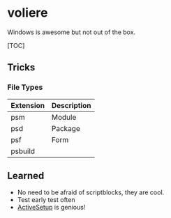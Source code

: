 # voliere
Windows is awesome but not out of the box.

[TOC]

## Tricks
### File Types
| Extension | Description |
|-----------|-------------|
| psm       | Module      |
| psd       | Package     |
| psf       | Form        |
| psbuild   | 

## Learned
- No need to be afraid of scriptblocks, they are cool.
- Test early test often
- [ActiveSetup](https://www.clearbyte.ch/active-setup/) is genious!
